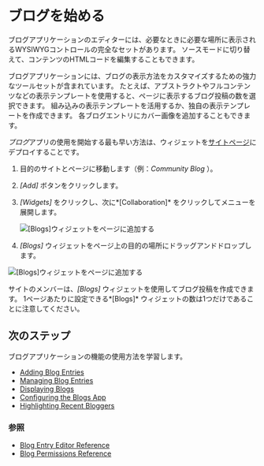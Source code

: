 # ブログを始める

ブログアプリケーションのエディターには、必要なときに必要な場所に表示されるWYSIWYGコントロールの完全なセットがあります。 ソースモードに切り替えて、コンテンツのHTMLコードを編集することもできます。

ブログアプリケーションには、ブログの表示方法をカスタマイズするための強力なツールセットが含まれています。 たとえば、アブストラクトやフルコンテンツなどの表示テンプレートを使用すると、ページに表示するブログ投稿の数を選択できます。 組み込みの表示テンプレートを活用するか、独自の表示テンプレートを作成できます。 各ブログエントリにカバー画像を追加することもできます。

*ブログ*アプリの使用を開始する最も早い方法は、ウィジェットを[サイトページ](../../site-building/creating-pages/understanding-pages/understanding-pages.md)にデプロイすることです。

1.  目的のサイトとページに移動します（例：*Community Blog* ）。

2.  *[Add]* ボタンをクリックします。

3.  *[Widgets]* をクリックし、次に*[Collaboration]* をクリックしてメニューを展開します。

    ![[Blogs]ウィジェットをページに追加する](./getting-started-with-blogs/images/01.png)

4.  *[Blogs]* ウィジェットをページ上の目的の場所にドラッグアンドドロップします。

![[Blogs]ウィジェットをページに追加する](./getting-started-with-blogs/images/02.png)

サイトのメンバーは、*[Blogs]* ウィジェットを使用してブログ投稿を作成できます。 1ページあたりに設定できる*[Blogs]* ウィジェットの数は1つだけであることに注意してください。

## 次のステップ

ブログアプリケーションの機能の使用方法を学習します。

  - [Adding Blog Entries](./adding-blog-entries.md)
  - [Managing Blog Entries](./managing-blog-entries.md)
  - [Displaying Blogs](./displaying-blogs.md)
  - [Configuring the Blogs App](./configuring-the-blogs-app.md)
  - [Highlighting Recent Bloggers](./highlighting-recent-bloggers.md)

### 参照

  - [Blog Entry Editor Reference](./blog-entry-editor-reference.md)
  - [Blog Permissions Reference](./blog-permissions-reference.md)
